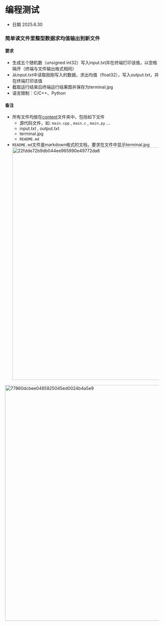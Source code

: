 # 编程测试
- 日期 2025.6.30
### 简单读文件里整型数据求均值输出到新文件
#### 要求
- 生成五个随机数（unsigned int32）写入input.txt并在终端打印该值，以空格隔开（终端与文件输出格式相同）
- 从input.txt中读取刚刚写入的数据，求出均值（float32），写入output.txt，并在终端打印该值
- 截取运行结束后终端运行结果图并保存为terminal.jpg
- 语言限制：C/C++、Python
#### 备注
- 所有文件均放在[content](/work_1/content/)文件夹中，包括如下文件
    - 源代码文件，如: `main.cpp` , `main.c` , `main.py` ...
    - input.txt , output.txt
    - terminal.jpg
    - `README.md`
- `README.md`文件是markdown格式的文档，要求在文件中显示terminal.jpg<img width="1483" height="762" alt="22fdde72b9db044ee965990e49772da8" src="https://github.com/user-attachments/assets/2e09839c-2e65-4e9f-b9ca-92152b4a8b76" />
<img width="790" height="773" alt="77860dcbee0485825045ed0024b4a5e9" src="https://github.com/user-attachments/assets/089727f4-eb84-4837-bfc2-f696678919eb" />
